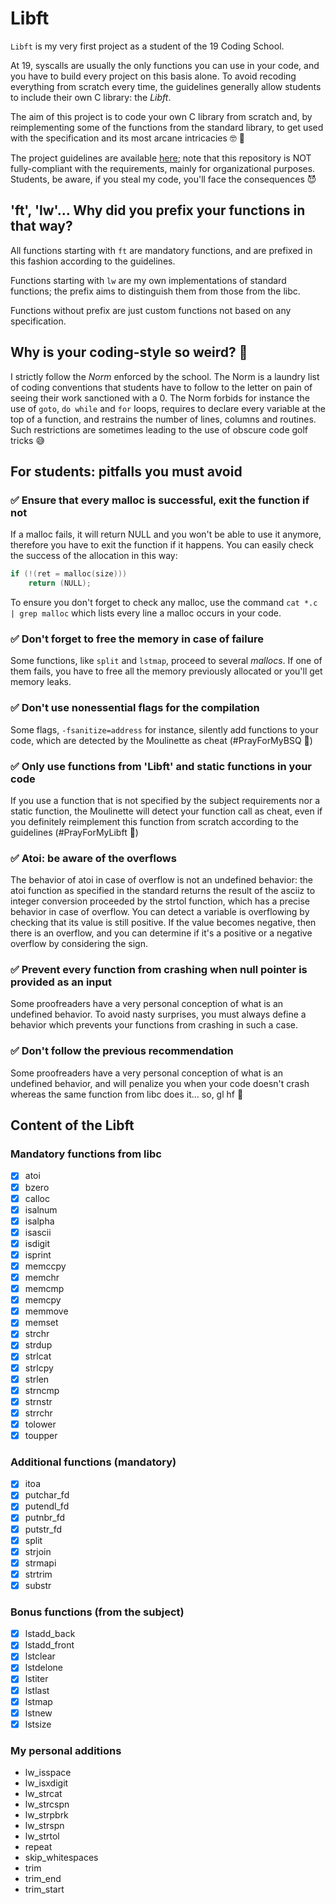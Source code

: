 # Libft

`Libft` is my very first project as a student of the 19 Coding School.

At 19, syscalls are usually the only functions you can use in your code, and you have to build every project on this basis alone. To avoid recoding everything from scratch every time, the guidelines generally allow students to include their own C library: the *Libft*.

The aim of this project is to code your own C library from scratch and, by reimplementing some of the functions from the standard library, to get used with the specification and its most arcane intricacies 🤓 🧙 

The project guidelines are available [here](/subjects/en.subject.pdf); note that this repository is NOT fully-compliant with the requirements, mainly for organizational purposes. Students, be aware, if you steal my code, you'll face the consequences 😈 

## 'ft', 'lw'… Why did you prefix your functions in that way?

All functions starting with `ft` are mandatory functions, and are prefixed in this fashion according to the guidelines.

Functions starting with `lw` are my own implementations of standard functions; the prefix aims to distinguish them from those from the libc.

Functions without prefix are just custom functions not based on any specification.

## Why is your coding-style so weird? 🤮

I strictly follow the *Norm* enforced by the school. The Norm is a laundry list of coding conventions that students have to follow to the letter on pain of seeing their work sanctioned with a 0. The Norm forbids for instance the use of `goto`, `do while` and `for` loops, requires to declare every variable at the top of a function, and restrains the number of lines, columns and routines. Such restrictions are sometimes leading to the use of obscure code golf tricks 😅

## For students: pitfalls you must avoid

### ✅ Ensure that every malloc is successful, exit the function if not

If a malloc fails, it will return NULL and you won't be able to use it anymore, therefore you have to exit the function if it happens. You can easily check the success of the allocation in this way:
```c
if (!(ret = malloc(size)))
    return (NULL);
```
To ensure you don't forget to check any malloc, use the command `cat *.c | grep malloc` which lists every line a malloc occurs in your code.

### ✅ Don't forget to free the memory in case of failure

Some functions, like `split` and `lstmap`, proceed to several *mallocs*. If one of them fails, you have to free all the memory previously allocated or you'll get memory leaks.

### ✅ Don't use nonessential flags for the compilation

Some flags, `-fsanitize=address` for instance, silently add functions to your code, which are detected by the Moulinette as cheat (#PrayForMyBSQ 🙏)

### ✅ Only use functions from 'Libft' and static functions in your code

If you use a function that is not specified by the subject requirements nor a static function, the Moulinette will detect your function call as cheat, even if you definitely reimplement this function from scratch according to the guidelines (#PrayForMyLibft 🙏)

### ✅ Atoi: be aware of the overflows

The behavior of atoi in case of overflow is not an undefined behavior: the atoi function as specified in the standard returns the result of the asciiz to integer conversion proceeded by the strtol function, which has a precise behavior in case of overflow. You can detect a variable is overflowing by checking that its value is still positive. If the value becomes negative, then there is an overflow, and you can determine if it's a positive or a negative overflow by considering the sign.

### ✅ Prevent every function from crashing when null pointer is provided as an input

Some proofreaders have a very personal conception of what is an undefined behavior. To avoid nasty surprises, you must always define a behavior which prevents your functions from crashing in such a case.

### ✅ Don't follow the previous recommendation

Some proofreaders have a very personal conception of what is an undefined behavior, and will penalize you when your code doesn't crash whereas the same function from libc does it… so, gl hf 🤞

## Content of the Libft

### Mandatory functions from libc

- [x] atoi
- [x] bzero
- [x] calloc
- [x] isalnum
- [x] isalpha
- [x] isascii
- [x] isdigit
- [x] isprint
- [x] memccpy
- [x] memchr
- [x] memcmp
- [x] memcpy
- [x] memmove
- [x] memset
- [x] strchr
- [x] strdup
- [x] strlcat
- [x] strlcpy
- [x] strlen
- [x] strncmp
- [x] strnstr
- [x] strrchr
- [x] tolower
- [x] toupper

### Additional functions (mandatory)

- [x] itoa
- [x] putchar_fd
- [x] putendl_fd
- [x] putnbr_fd
- [x] putstr_fd
- [x] split
- [x] strjoin
- [x] strmapi
- [x] strtrim
- [x] substr

### Bonus functions (from the subject)

- [x] lstadd_back
- [x] lstadd_front
- [x] lstclear
- [x] lstdelone
- [x] lstiter
- [x] lstlast
- [x] lstmap
- [x] lstnew
- [x] lstsize

### My personal additions

+ lw_isspace
+ lw_isxdigit
+ lw_strcat
+ lw_strcspn
+ lw_strpbrk
+ lw_strspn
+ lw_strtol
+ repeat
+ skip_whitespaces
+ trim
+ trim_end
+ trim_start